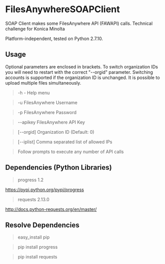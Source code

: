 # FilesAnywhereSOAPClient
SOAP Client makes some FilesAnywhere API (FAWAPI) calls. Technical challenge for Konica Minolta

Platform-independent, tested on Python 2.7.10.

## Usage

Optional parameters are enclosed in brackets. To switch organization IDs you will need to restart with the correct "--orgid" parameter. Switching accounts is supported if the organization ID is unchanged. It is possible to upload multiple files simultaneously.

> -h - Help menu

> -u FilesAnywhere Username

> -p FilesAnywhere Password

> --apikey FilesAnywhere API Key

> [--orgid] Organization ID (Default: 0)

> [--iplist] Comma separated list of allowed IPs

>  Follow prompts to execute any number of API calls

## Dependencies (Python Libraries)
> progress 1.2

https://pypi.python.org/pypi/progress

> requests 2.13.0

http://docs.python-requests.org/en/master/

## Resolve Dependencies
> easy_install pip

> pip install progress

> pip install requests
